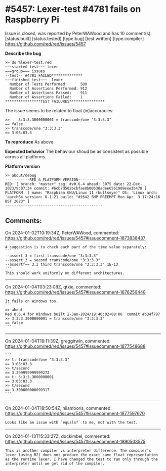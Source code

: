 
#5457: Lexer-test #4781 fails on Raspberry Pi
================================================================================
Issue is closed, was reported by PeterWAWood and has 10 comment(s).
[status.built] [status.tested] [type.bug] [test.written] [type.compiler]
<https://github.com/red/red/issues/5457>

**Describe the bug**
```
>> do %lexer-test.red
~~~started test~~~ lexer
===group=== issues
--test-- #4781 FAILED**************
~~~finished test~~~  lexer
  Number of Tests Performed:      500
  Number of Assertions Performed: 912
  Number of Assertions Passed:    911
  Number of Assertions Failed:    1
****************TEST FAILURES****************
```
The issue seems to be related to float (in)accuracies:
```
>>    3:3:3.3000000001 = transcode/one "3:3:3.3"
== false
>> transcode/one "3:3:3.3"
== 3:03:03.3
```
**To reproduce**
As above

**Expected behavior**
The behaviour shoud be as consistent as possible across all platforms.

**Platform version**
```
>> about/debug
-----------RED & PLATFORM VERSION-----------
RED: [ branch: "master" tag: #v0.6.4 ahead: 5075 date: 22-Dec-2023/9:07:34 commit: #6cb7d502bcbfae8b00630adee6561909eee2b478 ]
PLATFORM: [ name: "Raspbian GNU/Linux 11 (bullseye)" OS: 'Linux arch: 'aarch64 version: 6.1.21 build: "#1642 SMP PREEMPT Mon Apr  3 17:24:16 BST 2023" ]
--------------------------------------------
```



Comments:
--------------------------------------------------------------------------------

On 2024-01-02T10:19:34Z, PeterWAWood, commented:
<https://github.com/red/red/issues/5457#issuecomment-1873838437>

    A suggestion is to check each part of the time value separately:
    ```
    --assert 3 = first transcode/one "3:3:3.3"
    --assert 3 = second transcode/one "3:3:3.3"
    --assertf~= 3.3 third transcode/one "3:3:3.3" 1E-13
    ```
    This should work uniformly on different architectures.

--------------------------------------------------------------------------------

On 2024-01-04T03:23:08Z, qtxie, commented:
<https://github.com/red/red/issues/5457#issuecomment-1876256448>

    It fails on Windows too.
    ```
    >> about
    Red 0.6.4 for Windows built 2-Jan-2024/19:40:02+08:00  commit #b34f787
    >> 3:3:3.3000000001 = transcode/one "3:3:3.3"
    == false
    ```

--------------------------------------------------------------------------------

On 2024-01-04T18:11:39Z, greggirwin, commented:
<https://github.com/red/red/issues/5457#issuecomment-1877548688>

    ```
    >> t: transcode/one "3:3:3.3"
    == 3:03:03.3
    >> t/second
    == 3.299999999999272
    >> t: 3:3:3.3000000001
    == 3:03:03.3
    >> t/second
    == 3.300000000099317
    ```

--------------------------------------------------------------------------------

On 2024-01-04T18:50:54Z, hiiamboris, commented:
<https://github.com/red/red/issues/5457#issuecomment-1877597670>

    Looks like an issue with `equals?` to me, not with the test.

--------------------------------------------------------------------------------

On 2024-01-13T15:33:27Z, dockimbel, commented:
<https://github.com/red/red/issues/5457#issuecomment-1890503575>

    This is another compiler vs interpreter difference. The compiler's lexer (using R2) does not produce the exact same float representation as the runtime lexer. I have changed the test to run only through the interpreter until we get rid of the compiler.

